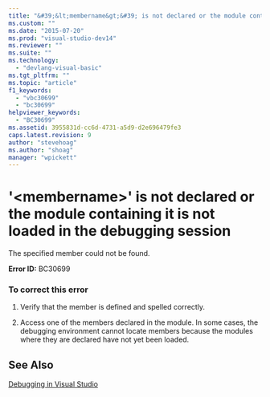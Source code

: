```yaml
---
title: "&#39;&lt;membername&gt;&#39; is not declared or the module containing it is not loaded in the debugging session | Microsoft Docs"
ms.custom: ""
ms.date: "2015-07-20"
ms.prod: "visual-studio-dev14"
ms.reviewer: ""
ms.suite: ""
ms.technology: 
  - "devlang-visual-basic"
ms.tgt_pltfrm: ""
ms.topic: "article"
f1_keywords: 
  - "vbc30699"
  - "bc30699"
helpviewer_keywords: 
  - "BC30699"
ms.assetid: 3955831d-cc6d-4731-a5d9-d2e696479fe3
caps.latest.revision: 9
author: "stevehoag"
ms.author: "shoag"
manager: "wpickett"
---
```

# &#39;&lt;membername&gt;&#39; is not declared or the module containing it is not loaded in the debugging session
The specified member could not be found.  
  
 **Error ID:** BC30699  
  
### To correct this error  
  
1.  Verify that the member is defined and spelled correctly.  
  
2.  Access one of the members declared in the module. In some cases, the debugging environment cannot locate members because the modules where they are declared have not yet been loaded.  
  
## See Also  
 [Debugging in Visual Studio](/visual-studio/debugger/debugging-in-visual-studio)